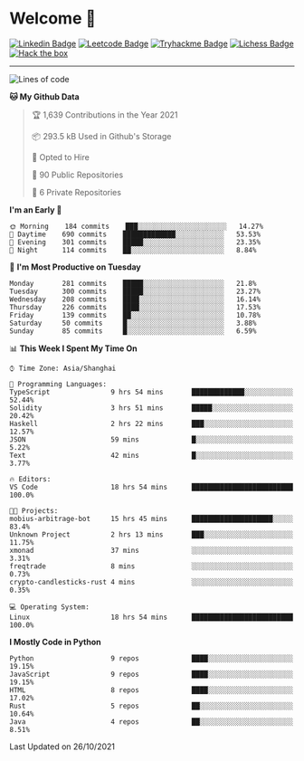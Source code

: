 # Welcome 👋

[![Linkedin Badge](https://img.shields.io/badge/-PedroTorres-blue?style=flat-square&logo=Linkedin&logoColor=white&link=https://www.linkedin.com/in/PedroTorres/)](https://www.linkedin.com/in/pedro-torres-cruz/)
[![Leetcode Badge](https://img.shields.io/badge/profile-leetcode-green)](https://leetcode.com/corfucinas/)
[![Tryhackme Badge](https://img.shields.io/badge/profile-tryhackme-blue)](https://tryhackme.com/p/Corfucinas/)
[![Lichess Badge](https://img.shields.io/badge/challenge_me-lichess-yellow)](https://lichess.org/@/Corfucinas)
[![Hack the box](https://img.shields.io/badge/hack_the_box-profile-red)](https://www.hackthebox.eu/profile/375826)

---

<!--START_SECTION:waka-->
![Lines of code](https://img.shields.io/badge/From%20Hello%20World%20I%27ve%20Written-1.6%20million%20lines%20of%20code-blue)

**🐱 My Github Data** 

> 🏆 1,639 Contributions in the Year 2021
 > 
> 📦 293.5 kB Used in Github's Storage 
 > 
> 💼 Opted to Hire
 > 
> 📜 90 Public Repositories 
 > 
> 🔑 6 Private Repositories  
 > 
**I'm an Early 🐤** 

```text
🌞 Morning    184 commits    ███░░░░░░░░░░░░░░░░░░░░░░   14.27% 
🌆 Daytime    690 commits    █████████████░░░░░░░░░░░░   53.53% 
🌃 Evening    301 commits    █████░░░░░░░░░░░░░░░░░░░░   23.35% 
🌙 Night      114 commits    ██░░░░░░░░░░░░░░░░░░░░░░░   8.84%

```
📅 **I'm Most Productive on Tuesday** 

```text
Monday       281 commits    █████░░░░░░░░░░░░░░░░░░░░   21.8% 
Tuesday      300 commits    █████░░░░░░░░░░░░░░░░░░░░   23.27% 
Wednesday    208 commits    ████░░░░░░░░░░░░░░░░░░░░░   16.14% 
Thursday     226 commits    ████░░░░░░░░░░░░░░░░░░░░░   17.53% 
Friday       139 commits    ██░░░░░░░░░░░░░░░░░░░░░░░   10.78% 
Saturday     50 commits     █░░░░░░░░░░░░░░░░░░░░░░░░   3.88% 
Sunday       85 commits     █░░░░░░░░░░░░░░░░░░░░░░░░   6.59%

```


📊 **This Week I Spent My Time On** 

```text
⌚︎ Time Zone: Asia/Shanghai

💬 Programming Languages: 
TypeScript               9 hrs 54 mins       █████████████░░░░░░░░░░░░   52.44% 
Solidity                 3 hrs 51 mins       █████░░░░░░░░░░░░░░░░░░░░   20.42% 
Haskell                  2 hrs 22 mins       ███░░░░░░░░░░░░░░░░░░░░░░   12.57% 
JSON                     59 mins             █░░░░░░░░░░░░░░░░░░░░░░░░   5.22% 
Text                     42 mins             █░░░░░░░░░░░░░░░░░░░░░░░░   3.77%

🔥 Editors: 
VS Code                  18 hrs 54 mins      █████████████████████████   100.0%

🐱‍💻 Projects: 
mobius-arbitrage-bot     15 hrs 45 mins      ████████████████████░░░░░   83.4% 
Unknown Project          2 hrs 13 mins       ███░░░░░░░░░░░░░░░░░░░░░░   11.75% 
xmonad                   37 mins             ░░░░░░░░░░░░░░░░░░░░░░░░░   3.31% 
freqtrade                8 mins              ░░░░░░░░░░░░░░░░░░░░░░░░░   0.73% 
crypto-candlesticks-rust 4 mins              ░░░░░░░░░░░░░░░░░░░░░░░░░   0.35%

💻 Operating System: 
Linux                    18 hrs 54 mins      █████████████████████████   100.0%

```

**I Mostly Code in Python** 

```text
Python                   9 repos             ████░░░░░░░░░░░░░░░░░░░░░   19.15% 
JavaScript               9 repos             ████░░░░░░░░░░░░░░░░░░░░░   19.15% 
HTML                     8 repos             ████░░░░░░░░░░░░░░░░░░░░░   17.02% 
Rust                     5 repos             ██░░░░░░░░░░░░░░░░░░░░░░░   10.64% 
Java                     4 repos             ██░░░░░░░░░░░░░░░░░░░░░░░   8.51%

```



 Last Updated on 26/10/2021
<!--END_SECTION:waka-->
